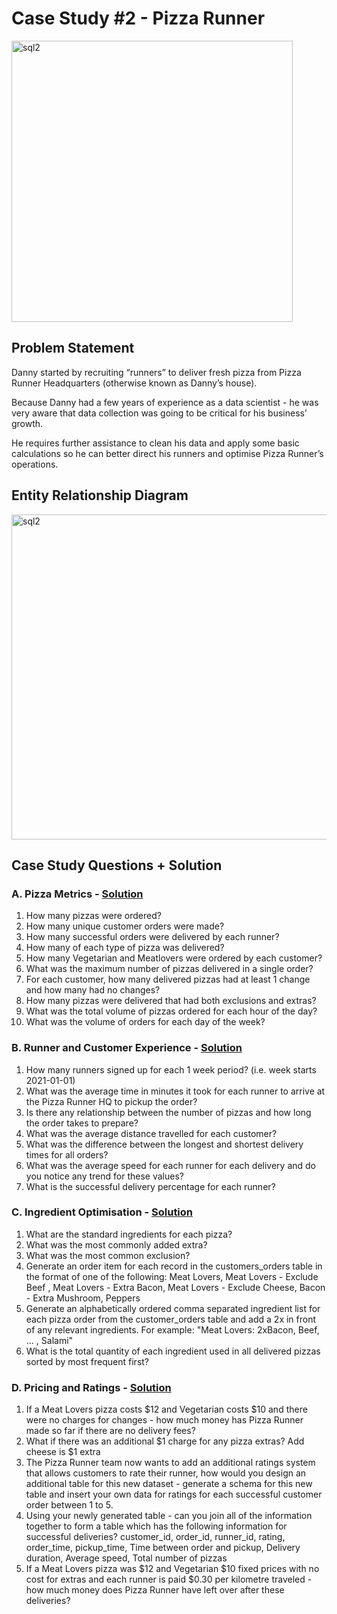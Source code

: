 # Case Study #2 - Pizza Runner
[<img alt="sql2" width="450px" src="https://user-images.githubusercontent.com/31890259/192258788-fb4245bb-a6f2-4eb0-981a-abfad0850936.png" />](https://8weeksqlchallenge.com/case-study-2/)
## Problem Statement

Danny started by recruiting “runners” to deliver fresh pizza from Pizza Runner Headquarters (otherwise known as Danny’s house). 

Because Danny had a few years of experience as a data scientist - he was very aware that data collection was going to be critical for his business’ growth.

He requires further assistance to clean his data and apply some basic calculations so he can better direct his runners and optimise Pizza Runner’s operations.

## Entity Relationship Diagram

<img alt="sql2" width="520px" src="https://user-images.githubusercontent.com/31890259/192259095-553c3c29-323f-4772-b5ed-e412816a224b.PNG" />

## Case Study Questions + Solution 

### A. Pizza Metrics - [Solution](https://github.com/Ciachula/8WeekSQLChallenge/blob/main/Pizza%20Runner%20-%20Case%20Study%202/Solution_A/solution.md)
1. How many pizzas were ordered?
2. How many unique customer orders were made?
3. How many successful orders were delivered by each runner?
4. How many of each type of pizza was delivered?
5. How many Vegetarian and Meatlovers were ordered by each customer?
6. What was the maximum number of pizzas delivered in a single order?
7. For each customer, how many delivered pizzas had at least 1 change and how many had no changes?
8. How many pizzas were delivered that had both exclusions and extras?
9. What was the total volume of pizzas ordered for each hour of the day?
10. What was the volume of orders for each day of the week?

### B. Runner and Customer Experience - [Solution](https://github.com/Ciachula/8WeekSQLChallenge/blob/main/Pizza%20Runner%20-%20Case%20Study%202/Solution_B/solution.md)
1. How many runners signed up for each 1 week period? (i.e. week starts 2021-01-01)
2. What was the average time in minutes it took for each runner to arrive at the Pizza Runner HQ to pickup the order?
3. Is there any relationship between the number of pizzas and how long the order takes to prepare?
4. What was the average distance travelled for each customer?
5. What was the difference between the longest and shortest delivery times for all orders?
6. What was the average speed for each runner for each delivery and do you notice any trend for these values?
7. What is the successful delivery percentage for each runner?

### C. Ingredient Optimisation - [Solution](https://github.com/Ciachula/8WeekSQLChallenge/tree/main/Pizza%20Runner%20-%20Case%20Study%202/Solution_C)
1. What are the standard ingredients for each pizza?
2. What was the most commonly added extra?
3. What was the most common exclusion?
4. Generate an order item for each record in the customers_orders table in the format of one of the following:
Meat Lovers, Meat Lovers - Exclude Beef , Meat Lovers - Extra Bacon, Meat Lovers - Exclude Cheese, Bacon - Extra Mushroom, Peppers
5. Generate an alphabetically ordered comma separated ingredient list for each pizza order from the customer_orders table and add a 2x in front of any relevant ingredients. For example: "Meat Lovers: 2xBacon, Beef, ... , Salami"
6. What is the total quantity of each ingredient used in all delivered pizzas sorted by most frequent first?

### D. Pricing and Ratings - [Solution](https://github.com/Ciachula/8WeekSQLChallenge/tree/main/Pizza%20Runner%20-%20Case%20Study%202/Solution_D)
1. If a Meat Lovers pizza costs $12 and Vegetarian costs $10 and there were no charges for changes - how much money has Pizza Runner made so far if there are no delivery fees?
2. What if there was an additional $1 charge for any pizza extras?
Add cheese is $1 extra
3. The Pizza Runner team now wants to add an additional ratings system that allows customers to rate their runner, how would you design an additional table for this new dataset - generate a schema for this new table and insert your own data for ratings for each successful customer order between 1 to 5.
4. Using your newly generated table - can you join all of the information together to form a table which has the following information for successful deliveries?
customer_id, order_id, runner_id, rating, order_time, pickup_time, Time between order and pickup, Delivery duration, Average speed, Total number of pizzas
5. If a Meat Lovers pizza was $12 and Vegetarian $10 fixed prices with no cost for extras and each runner is paid $0.30 per kilometre traveled - how much money does Pizza Runner have left over after these deliveries?

